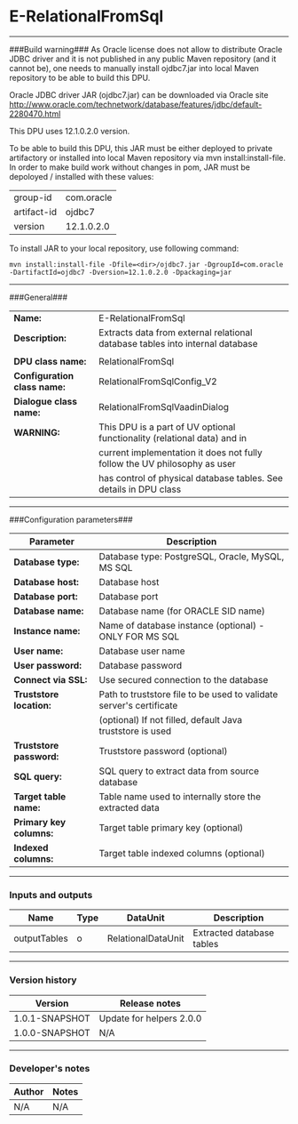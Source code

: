 # E-RelationalFromSql #
----------

###Build warning###
As Oracle license does not allow to distribute Oracle JDBC driver and it is not published in any public 
Maven repository (and it cannot be), one needs to manually install ojdbc7.jar into local Maven repository to be able to build this DPU.

Oracle JDBC driver JAR (ojdbc7.jar) can be downloaded via Oracle site http://www.oracle.com/technetwork/database/features/jdbc/default-2280470.html

This DPU uses 12.1.0.2.0 version. 

To be able to build this DPU, this JAR must be either deployed to private artifactory or installed into local
Maven repository via mvn install:install-file.
In order to make build work without changes in pom, JAR must be depoloyed / installed with these values:

|              |            |
|--------------|------------|
|group-id      |com.oracle  |
|artifact-id   |ojdbc7      |
|version       |12.1.0.2.0  |

To install JAR to your local repository, use following command:

	mvn install:install-file -Dfile=<dir>/ojdbc7.jar -DgroupId=com.oracle -DartifactId=ojdbc7 -Dversion=12.1.0.2.0 -Dpackaging=jar

***

###General###

|                              |                                                                             |
|------------------------------|------------------------------------------------------------------------------|
|**Name:**                     |E-RelationalFromSql                                                           |
|**Description:**              |Extracts data from external relational database tables into internal database |
|                              |                                                                              |
|**DPU class name:**           |RelationalFromSql                                                             | 
|**Configuration class name:** |RelationalFromSqlConfig_V2                                                    |
|**Dialogue class name:**      |RelationalFromSqlVaadinDialog                                                 |
|**WARNING:**                  |This DPU is a part of UV optional functionality (relational data) and in      |
|                              |current implementation it does not fully follow the UV philosophy as user     |
|                              |has control of physical database tables. See details in DPU class             |

***

###Configuration parameters###

|Parameter                           |Description                                                              |
|------------------------------------|-------------------------------------------------------------------------|
|**Database type:**                  |Database type: PostgreSQL, Oracle, MySQL, MS SQL                         |
|**Database host:**                  |Database host                                                            |
|**Database port:**                  |Database port                                                            |
|**Database name:**                  |Database name (for ORACLE SID name)                                      |
|**Instance name:**                  |Name of database instance (optional) - ONLY FOR MS SQL                   |
|**User name:**                      |Database user name                                                       |
|**User password:**                  |Database password                                                        |
|**Connect via SSL:**                |Use secured connection to the database                                   |
|**Truststore location:**            |Path to truststore file to be used to validate server's certificate      |
|                                    |(optional) If not filled, default Java truststore is used                |
|**Truststore password:**            |Truststore password (optional)                                           |
|**SQL query:**                      |SQL query to extract data from source database                           |
|**Target table name:**              |Table name used to internally store the extracted data                   |
|**Primary key columns:**            |Target table primary key (optional)                                      |
|**Indexed columns:**                |Target table indexed columns (optional)                                  |


***

### Inputs and outputs ###

|Name           |Type           |DataUnit           |Description                                  |
|---------------|---------------|-------------------|---------------------------------------------|
|outputTables   |o              |RelationalDataUnit |Extracted database tables                    |

***

### Version history ###

|Version          |Release notes               |
|-----------------|----------------------------|
|1.0.1-SNAPSHOT   |Update for helpers 2.0.0    |
|1.0.0-SNAPSHOT   |N/A                         |


***

### Developer's notes ###

|Author           |Notes                           |
|-----------------|--------------------------------|
|N/A              |N/A                             | 
